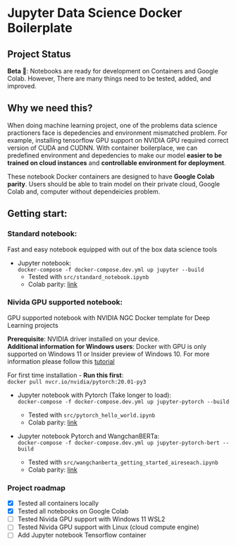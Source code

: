 # Jupyter Data Science Docker Boilerplate

## Project Status

**Beta 🚧**: Notebooks are ready for development on Containers and Google Colab. However, There are many things need to be tested, added, and improved. 

## Why we need this?
When doing machine learning project, one of the problems data science practioners face is depedencies and environment mismatched problem. For example, installing tensorflow GPU support on NVIDIA GPU required correct version of CUDA and CUDNN. With container boilerplace, we can predefined environment and depedencies to make our model **easier to be trained on cloud instances** and **controllable environment for deployment**.

These notebook Docker containers are designed to have **Google Colab parity**. Users should be able to train model on their private cloud, Google Colab and, computer without dependeicies problem. 

## Getting start:



### Standard notebook:
    
Fast and easy notebook equipped with out of the box data science tools

- Jupyter notebook:   
`docker-compose -f docker-compose.dev.yml up jupyter --build`  
    - Tested with `src/standard_notebook.ipynb`
    - Colab parity: [link](https://colab.research.google.com/github/new5558/Jutyper-Data-Science-Docker-Boilerplate/blob/master/src/standard_notebook.ipynb)

### Nivida GPU supported notebook:

GPU supported notebook with NVIDIA NGC Docker template for Deep Learning projects   

**Prerequisite**: NVIDIA driver installed on your device.   
**Additional information for Windows users**: Docker with GPU is only supported on Windows 11 or Insider preview of Windows 10. For more information please follow this [tutorial](https://docs.nvidia.com/cuda/wsl-user-guide/index.html)     

For first time installation - **Run this first**:   
    `docker pull nvcr.io/nvidia/pytorch:20.01-py3`
   

- Jupyter notebook with Pytorch (Take longer to load):   
    `docker-compose -f docker-compose.dev.yml up jupyter-pytorch --build`
    - Tested with `src/pytorch_hello_world.ipynb`    
    - Colab parity: [link](https://colab.research.google.com/github/new5558/Jutyper-Data-Science-Docker-Boilerplate/blob/master/src/pytorch_hello_world.ipynb)

- Jupyter notebook Pytorch and WangchanBERTa:    
`docker-compose -f docker-compose.dev.yml up jupyter-pytorch-bert --build`
    - Tested with `src/wangchanberta_getting_started_aireseach.ipynb`
    - Colab parity: [link](https://colab.research.google.com/github/new5558/Jutyper-Data-Science-Docker-Boilerplate/blob/master/src/wangchanberta_getting_started_aireseach.ipynb)

### Project roadmap
- [x] Tested all containers locally
- [x] Tested all notebooks on Google Colab
- [ ] Tested Nivida GPU support with Windows 11 WSL2
- [ ] Tested Nivida GPU support with Linux (cloud compute engine)
- [ ] Add Jupyter notebook Tensorflow container